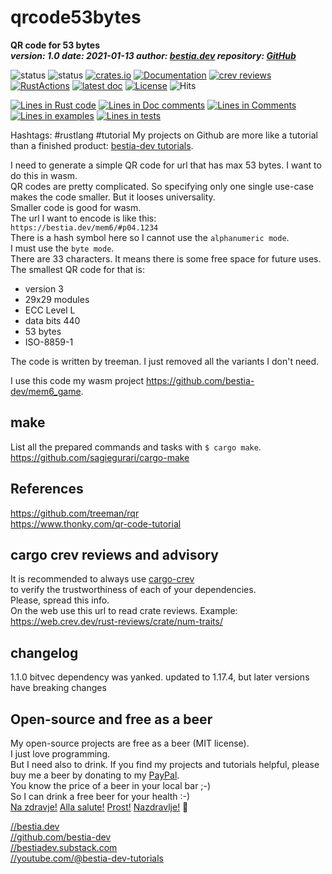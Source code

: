 [comment]: # (lmake_md_to_doc_comments segment start A)

# qrcode53bytes

[comment]: # (lmake_cargo_toml_to_md start)

**QR code for 53 bytes**  
 ***version: 1.0  date: 2021-01-13 author: [bestia.dev](https://bestia.dev) repository: [GitHub](https://github.com/bestia-dev/qrcode53bytes)***  

[comment]: # (lmake_cargo_toml_to_md end)

![status](https://img.shields.io/badge/maintained-green) 
![status](https://img.shields.io/badge/ready_for_use-green) 
[![crates.io](https://img.shields.io/crates/v/qrcode53bytes.svg)](https://crates.io/crates/qrcode53bytes)
[![Documentation](https://docs.rs/qrcode53bytes/badge.svg)](https://docs.rs/qrcode53bytes/)
[![crev reviews](https://web.crev.dev/rust-reviews/badge/crev_count/qrcode53bytes.svg)](https://web.crev.dev/rust-reviews/crate/qrcode53bytes/)
[![RustActions](https://github.com/bestia-dev/qrcode53bytes/workflows/rust/badge.svg)](https://github.com/bestia-dev/qrcode53bytes/)
[![latest doc](https://img.shields.io/badge/latest_docs-GitHub-orange.svg)](https://bestia-dev.github.io/qrcode53bytes/qrcode53bytes/index.html)
[![License](https://img.shields.io/badge/license-MIT-blue.svg)](https://github.com/bestia-dev/qrcode53bytes/blob/master/LICENSE)
![Hits](https://bestia.dev/webpage_hit_counter/get_svg_image/455565280.svg)

[comment]: # (lmake_lines_of_code start)
[![Lines in Rust code](https://img.shields.io/badge/Lines_in_Rust-1474-green.svg)](https://github.com/bestia-dev/qrcode53bytes/)
[![Lines in Doc comments](https://img.shields.io/badge/Lines_in_Doc_comments-258-blue.svg)](https://github.com/bestia-dev/qrcode53bytes/)
[![Lines in Comments](https://img.shields.io/badge/Lines_in_comments-86-purple.svg)](https://github.com/bestia-dev/qrcode53bytes/)
[![Lines in examples](https://img.shields.io/badge/Lines_in_examples-31-yellow.svg)](https://github.com/bestia-dev/qrcode53bytes/)
[![Lines in tests](https://img.shields.io/badge/Lines_in_tests-0-orange.svg)](https://github.com/bestia-dev/qrcode53bytes/)

[comment]: # (lmake_lines_of_code end)

Hashtags: #rustlang #tutorial
My projects on Github are more like a tutorial than a finished product: [bestia-dev tutorials](https://github.com/bestia-dev/tutorials_rust_wasm).

I need to generate a simple QR code for url that has max 53 bytes. I want to do this in wasm.  
QR codes are pretty complicated. So specifying only one single use-case makes the code smaller. But it looses universality.  
Smaller code is good for wasm.  
The url I want to encode is like this:  
`https://bestia.dev/mem6/#p04.1234`  
There is a hash symbol here so I cannot use the `alphanumeric mode`.  
I must use the `byte mode`.  
There are 33 characters. It means there is some free space for future uses.  
The smallest QR code for that is:

- version 3
- 29x29 modules
- ECC Level L
- data bits 440
- 53 bytes
- ISO-8859-1

The code is written by treeman. I just removed all the variants I don't need.  

I use this code my wasm project <https://github.com/bestia-dev/mem6_game>.  

## make

List all the prepared commands and tasks with `$ cargo make`.  
<https://github.com/sagiegurari/cargo-make>

## References

<https://github.com/treeman/rqr>  
<https://www.thonky.com/qr-code-tutorial>  

## cargo crev reviews and advisory

It is recommended to always use [cargo-crev](https://github.com/crev-dev/cargo-crev)  
to verify the trustworthiness of each of your dependencies.  
Please, spread this info.  
On the web use this url to read crate reviews. Example:  
<https://web.crev.dev/rust-reviews/crate/num-traits/>  

## changelog

1.1.0 bitvec dependency was yanked. updated to 1.17.4, but later versions have breaking changes  

## Open-source and free as a beer

My open-source projects are free as a beer (MIT license).  
I just love programming.  
But I need also to drink. If you find my projects and tutorials helpful, please buy me a beer by donating to my [PayPal](https://paypal.me/LucianoBestia).  
You know the price of a beer in your local bar ;-)  
So I can drink a free beer for your health :-)  
[Na zdravje!](https://translate.google.com/?hl=en&sl=sl&tl=en&text=Na%20zdravje&op=translate) [Alla salute!](https://dictionary.cambridge.org/dictionary/italian-english/alla-salute) [Prost!](https://dictionary.cambridge.org/dictionary/german-english/prost) [Nazdravlje!](https://matadornetwork.com/nights/how-to-say-cheers-in-50-languages/) 🍻

[//bestia.dev](https://bestia.dev)  
[//github.com/bestia-dev](https://github.com/bestia-dev)  
[//bestiadev.substack.com](https://bestiadev.substack.com)  
[//youtube.com/@bestia-dev-tutorials](https://youtube.com/@bestia-dev-tutorials)  

[comment]: # (lmake_md_to_doc_comments segment end A)
